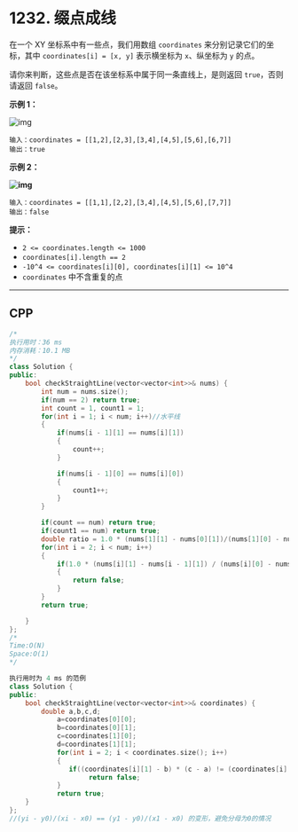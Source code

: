 # 1232. 缀点成线

在一个 XY 坐标系中有一些点，我们用数组 `coordinates` 来分别记录它们的坐标，其中 `coordinates[i] = [x, y]` 表示横坐标为 `x`、纵坐标为 `y` 的点。

请你来判断，这些点是否在该坐标系中属于同一条直线上，是则返回 `true`，否则请返回 `false`。

 

**示例 1：**

![img](https://assets.leetcode-cn.com/aliyun-lc-upload/uploads/2019/10/19/untitled-diagram-2.jpg)

```
输入：coordinates = [[1,2],[2,3],[3,4],[4,5],[5,6],[6,7]]
输出：true
```

**示例 2：**

**![img](https://assets.leetcode-cn.com/aliyun-lc-upload/uploads/2019/10/19/untitled-diagram-1.jpg)**

```
输入：coordinates = [[1,1],[2,2],[3,4],[4,5],[5,6],[7,7]]
输出：false
```

 

**提示：**

- `2 <= coordinates.length <= 1000`
- `coordinates[i].length == 2`
- `-10^4 <= coordinates[i][0], coordinates[i][1] <= 10^4`
- `coordinates` 中不含重复的点

***

## CPP

```cpp
/*
执行用时：36 ms
内存消耗：10.1 MB
*/
class Solution {
public:
    bool checkStraightLine(vector<vector<int>>& nums) {
        int num = nums.size();
        if(num == 2) return true;
        int count = 1, count1 = 1;
        for(int i = 1; i < num; i++)//水平线
        {
            if(nums[i - 1][1] == nums[i][1])
            {
                count++;
            }

            if(nums[i - 1][0] == nums[i][0])
            {
                count1++;
            }
        }

        if(count == num) return true;
        if(count1 == num) return true;
        double ratio = 1.0 * (nums[1][1] - nums[0][1])/(nums[1][0] - nums[0][0]);
        for(int i = 2; i < num; i++)
        {
            if(1.0 * (nums[i][1] - nums[i - 1][1]) / (nums[i][0] - nums[i - 1][0]) != ratio)
            {
                return false;
            }
        }
        return true;

    }
};
/*
Time:O(N)
Space:O(1)
*/
```



```cpp
执行用时为 4 ms 的范例
class Solution {
public:
    bool checkStraightLine(vector<vector<int>>& coordinates) {
        double a,b,c,d;
            a=coordinates[0][0];
            b=coordinates[0][1];
            c=coordinates[1][0];
            d=coordinates[1][1];
            for(int i = 2; i < coordinates.size(); i++)
            {
               if((coordinates[i][1] - b) * (c - a) != (coordinates[i][0] - a) * (d - b)) 
                    return false;
            }
            return true;
    }
};
//(yi - y0)/(xi - x0) == (y1 - y0)/(x1 - x0) 的变形，避免分母为0的情况
```

